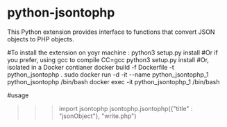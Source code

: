 # python-jsontophp

This Python extension provides interface to functions that convert JSON objects to PHP objects.

#To install the extension on yoyr machine : 
python3 setup.py install
#Or if you prefer, using gcc to compile
CC=gcc python3 setup.py install
#Or, isolated in a Docker contianer
docker build -f Dockerfile -t python_jsontophp .
sudo docker run -d -it --name python_jsontophp_1 python_jsontophp /bin/bash
docker exec -it python_jsontophp_1 /bin/bash


#usage
>>> import jsontophp
>>> jsontophp.jsontophp({"title" : "jsonObject"}, "write.php")
